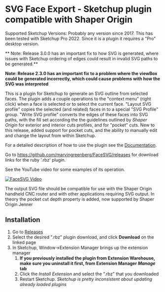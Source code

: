 # SVG Face Export - Sketchup plugin compatible with Shaper Origin

Supported Sketchup Versions: Probably any version since 2017.  This has been tested with Sketchup Pro 2022.  Since
it is a plugin it requires a "Pro" desktop version.

** Note: Release 3.0.0 has an important fix to how SVG is generated, where issues with Sketchup ordering of edges could
result in invalid SVG paths to be generated.**

**Note: Release 2.3.0 has an important fix to a problem where the viewBox could be generated incorrectly, which
could cause problems with how the SVG was interpreted**

This is a plugin for Sketchup to generate an SVG outline from selected faces.  The plugin adds a couple operations to the "context menu" (right click) when a face is selected or to select the current face. "Layout SVG profile" copies the selected (and related) faces in to a special "SVG Profile" group.  "Write SVG profile" converts the edges of these faces into SVG paths, with the fill set according the the guidelines outlined by *Shaper Origin* for exterior and interior cuts profiles, and for "pocket" cuts.  New to this release, added support for pocket cuts, and the ability to manually edit and change the layout from within Sketchup.

For a detailed description of how to use the plugin see the [Documentation](https://github.com/marvingreenberg/FaceSVG/wiki/Documentation).

Go to https://github.com/marvingreenberg/FaceSVG/releases for download links for the ruby '.rbz' plugin.

See the YouTube video for some examples of its operation.

[![FaceSVG Video](https://github.com/marvingreenberg/FaceSVG/blob/main/images/FaceSVG2.png)](https://www.youtube.com/watch?v=IQFW8jPruxM)

The output SVG file should be compatible for use with the Shaper Origin handheld CNC router and with other applications requiring SVG output.
In theory the pocket cut depth property is added, now supported by Shaper Origin Jenner

## Installation

1. Go to [Releases](https://github.com/marvingreenberg/FaceSVG/releases)
1. Select the desired ".rbz" plugin download, and click **Download** on the linked page
1. In Sketchup, Window->Extension Manager brings up the extension manager
   1. **If you previously installed the plugin from Extension Warehouse, make sure you uninstall it first, from Extension Manager *Manage* tab**
   1. Click the *Install Extension* and select the ".rbz" that you downloaded
   1. Restart Sketchup.  *Sketchup is pretty inconsistent about updating already loaded plugins*
